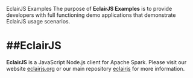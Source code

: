 EclairJS Examples
The purpose of **EclairJS Examples** is to provide developers with full functioning demo applications that demonstrate EclairJS usage scenarios.

##EclairJS
===================

**EclairJS** is a JavaScript Node.js client for Apache Spark. Please visit our website [eclairjs.org](http://eclairjs.org) or our main repository [eclairjs](https://github.com/eclairjs/eclairjs) for more information.

